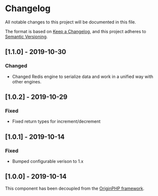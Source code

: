 # Changelog

All notable changes to this project will be documented in this file.

The format is based on [Keep a Changelog](https://keepachangelog.com/en/1.0.0/),
and this project adheres to [Semantic Versioning](https://semver.org/spec/v2.0.0.html).

## [1.1.0] - 2019-10-30
### Changed
- Changed Redis engine to serialize data and work in a unified way with other engines.

## [1.0.2] - 2019-10-29
### Fixed
- Fixed return types for increment/decrement

## [1.0.1] - 2019-10-14
### Fixed
- Bumped configurable verison to 1.x

## [1.0.0] - 2019-10-14

This component has been decoupled from the [OriginPHP framework](https://www.originphp.com/).